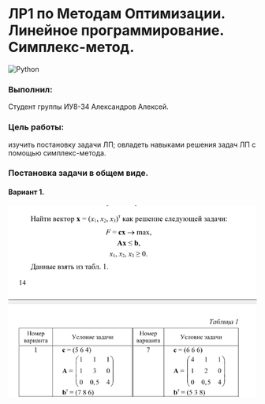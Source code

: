 # ЛР1 по Методам Оптимизации. Линейное программирование. Симплекс-метод.

<img alt="Python" src="https://img.shields.io/badge/python%20-%2314354C.svg?&style=for-the-badge&logo=python&logoColor=white"/>

### Выполнил:
Cтудент группы ИУ8-34 Александров Алексей.

### Цель работы: 
изучить постановку задачи ЛП; овладеть навыками решения
задач ЛП с помощью симплекс-метода.

### Постановка задачи в общем виде.
#### Вариант 1.
![Постановка задачи](images/problem.png)
